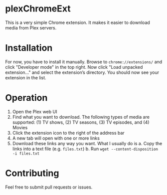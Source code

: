# plexChromeExt
This is a very simple Chrome extension. It makes it easier to download media from Plex servers. 


# Installation
For now, you have to install it manually. Browse to `chrome://extensions/` and click "Developer mode" in the top right. Now click "Load unpacked extension…" and select the extension’s directory. You should now see your extension in the list.

# Operation
1. Open the Plex web UI
2. Find what you want to download. The following types of media are supported: (1) TV shows, (2) TV seasons, (3) TV episodes, and (4) Movies
3. Click the extension icon to the right of the address bar
4. A new tab will open with one or more links
5. Download these links any way you want. What I usually do is
	a. Copy the links into a text file (e.g. `files.txt`)
	b. Run `wget --content-disposition -i files.txt`

# Contributing
Feel free to submit pull requests or issues.